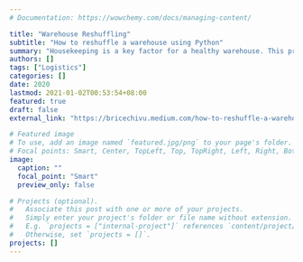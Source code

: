```yaml
---
# Documentation: https://wowchemy.com/docs/managing-content/

title: "Warehouse Reshuffling"
subtitle: "How to reshuffle a warehouse using Python"
summary: "Housekeeping is a key factor for a healthy warehouse. This project is to rearrange more than 20,000 pallets locations, improving the Warehouse Product Flow efficiency by 25%."
authors: []
tags: ["Logistics"]
categories: []
date: 2020
lastmod: 2021-01-02T00:53:54+08:00
featured: true
draft: false
external_link: "https://bricechivu.medium.com/how-to-reshuffle-a-warehouse-using-python-be732ec77512"

# Featured image
# To use, add an image named `featured.jpg/png` to your page's folder.
# Focal points: Smart, Center, TopLeft, Top, TopRight, Left, Right, BottomLeft, Bottom, BottomRight.
image:
  caption: ""
  focal_point: "Smart"
  preview_only: false

# Projects (optional).
#   Associate this post with one or more of your projects.
#   Simply enter your project's folder or file name without extension.
#   E.g. `projects = ["internal-project"]` references `content/project/deep-learning/index.md`.
#   Otherwise, set `projects = []`.
projects: []
---
```


